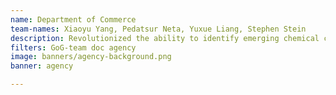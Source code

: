 ```yaml
---
name: Department of Commerce
team-names: Xiaoyu Yang, Pedatsur Neta, Yuxue Liang, Stephen Stein
description: Revolutionized the ability to identify emerging chemical compounds in complex liquid mixtures through the use of powerful analytical tools and methods. This team’s work is a critical resource for federal, industrial, and academic scientists across the country.
filters: GoG-team doc agency
image: banners/agency-background.png
banner: agency

---
```

